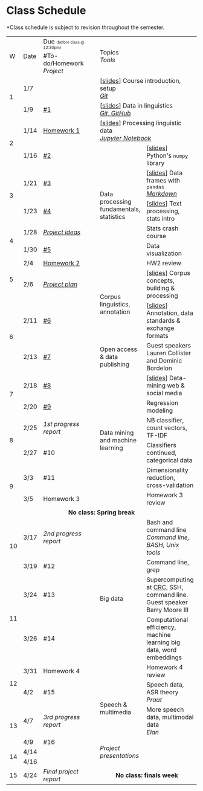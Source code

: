 # Class Schedule

*Class schedule is subject to revision throughout the semester.

<table class="grey" style="table-layout: fixed;">

<colgroup>
<col style="width: 32px;"/>
<col style="width: 45px;"/>
<col style="width: 200px;"/>
<col style="width: 100px;"/>
<col />
</colgroup>

<tbody>
<tr>
<td class="greyout" rowspan="2">W</td>
<td class="greyout" rowspan="2">Date</td>
<td class="greyout">Due <font size="1">(before class @ 12:30pm)</font></td>
<td class="greyout" rowspan="2" colspan="2">Topics <div class="right"><i>Tools</i></div></td>
</tr>

<tr>
<td class="greyout">#To-do/Homework <div class="right"><i>Project</i></div></td>
</tr>

<!-- <tr><td colspan="5" class="blank"></td></tr> -->

<tr>
<td rowspan="2">1</td>
<td>1/7</td>
<td></td>
<td colspan="2"> [<a href="Slides/lecture1.pdf">slides</a>] Course introduction, setup
<div class="right"><i><a href="resources.md#git">Git</a></i></div>
</td>
</tr>

<tr>
<td>1/9</td>
<td><a href="todo.md#todo1">#1</a></td>
<td colspan="2"> [<a href="Slides/lecture2.pdf">slides</a>] Data in linguistics
<div class="right"><i><a href="resources.md#git">Git, GitHub</a></i></div>
</td>
</tr>

<tr>
<td rowspan="2">2</td>
<td>1/14</td>
<td><a href="Homeworks/hw1.md">Homework 1</a></td>
<td colspan="2"> [<a href="Slides/lecture3.pdf">slides</a>] Processing linguistic data
<div class="right"><i><a href="resources.md#jupyter">Jupyter Notebook</a></i></div>
</td>
</tr>

<tr>
<td>1/16</td>
<td><a href="todo.md#todo2">#2</a></td>
<td rowspan="6">Data processing fundamentals, statistics</td>
<td>[<a href="Slides/lecture4.pdf">slides</a>] Python's <tt>numpy</tt> library</td>
</tr>

<tr>
<td rowspan="2">3</td>
<td>1/21</td>
<td><a href="todo.md#todo3">#3</a></td>
<!-- -->
<td>[<a href="Slides/lecture5-starr.pdf">slides</a>] Data frames with <tt>pandas</tt>
<div class="right"><i><a href="resources.md#markdown">Markdown</a></i></div>
</td>
</tr>

<tr>
<td>1/23</td>
<td><a href="todo.md#todo4">#4</a></td>
<!-- -->
<td>[<a href="Slides/lecture6.pdf">slides</a>] Text processing, stats intro
</td>
</tr>

<tr>
<td rowspan="2">4</td>
<td>1/28</td>
<td><div class="right"><i><a href="project.md#ideas">Project ideas</a></i></div></td>
<!-- -->
<td>Stats crash course</td>
</tr>

<tr>
<td>1/30</td>
<td><a href="todo.md#todo5">#5</a></td>
<!-- -->
<td>Data visualization
</td>
</tr>

<tr>
<td rowspan="2">5</td>
<td>2/4</td>
<td><a href="Homeworks/hw2.md">Homework 2</a></td>
<!-- -->
<td>HW2 review</td>
</tr>

<tr>
<td>2/6</td>
<td><div class="right"><i><a href="project.md#plan">Project plan</a></i></div></td>
<td rowspan="2">Corpus linguistics, annotation</td>
<td>[<a href="Slides/lecture7.pdf">slides</a>] Corpus concepts, building &amp; processing</td>
</tr>

<tr>
<td rowspan="2">6</td>
<td>2/11</td>
<td><a href="todo.md#todo6">#6</a></td>
<!-- -->
<td>[<a href="Slides/lecture8.pdf">slides</a>] Annotation, data standards &amp; exchange formats</td>
</tr>

<tr>
<td>2/13</td>
<td><a href="todo.md#todo7">#7</a></td>
<td>Open access &amp; data publishing</td>
<td>Guest speakers Lauren Collister and Dominic Bordelon</td>
</tr>

<tr>
<td rowspan="2">7</td>
<td>2/18</td>
<td><a href="todo.md#todo8">#8</a></td>
<td rowspan="6">Data mining and machine learning</td>
<td>[<a href="Slides/lecture9.pdf">slides</a>] Data-mining web &amp; social media</td>
</tr>


<tr>
<td>2/20</td>
<td><a href="todo.md#todo9">#9</a></td>
<!-- -->
<td>Regression modeling
</tr>


<tr>
<td rowspan="2">8</td>
<td>2/25</td>
<td><div class="right"><i>1st progress report</i></div></td>
<!-- -->
<td>NB classifier, count vectors, TF-IDF</td>
</tr>

<tr>
<td>2/27</td>
<td>#10</td>
<!-- -->
<td>Classifiers continued, categorical data</td>
</tr>

<tr>
<td rowspan="2">9</td>
<td>3/3</td>
<td>#11</td>
<!-- -->
<td>Dimensionality reduction, cross-validation</td>
</tr>

<tr>
<td>3/5</td>
<td>Homework 3</td>
<!-- -->
<td>Homework 3 review</td>
</tr>

<tr>
<td colspan="5" class="greyout" align="center"><b>No class: Spring break</b></td>
</tr>

<tr>
<td rowspan="2">10</td>
<td>3/17</td>
<td><div class="right"><i>2nd progress report</i></div></td>
<td rowspan="5">Big data</td>
<td>Bash and command line <div class="right"><i>Command line, BASH, Unix tools</i></div></td>
 </tr>

<tr>
<td>3/19</td>
<td>#12</td>
<!-- -->
<td>Command line, grep</td>
</tr>

<tr>
<td rowspan="2">11</td>
<td>3/24</td>
<td>#13</td>
<!-- -->
<td>Supercomputing at <a href="https://crc.pitt.edu/">CRC</a>, SSH, command line. Guest speaker Barry Moore III</td>
</tr>

<tr>
<td>3/26</td>
<td>#14</td>
<!-- -->
<td>Computational efficiency, machine learning big data, word embeddings</td>
</tr>

<tr>
<td rowspan="2">12</td>
<td>3/31</td>
<td>Homework 4</td>
<!-- -->
<td>Homework 4 review</td>
</tr>

<tr>
<td>4/2</td>
<td>#15</td>
<td rowspan="2">Speech &amp; multimedia</td><td>Speech data, ASR theory <div class="right"><i>Praat</i></div></td>
</tr>

<tr>
<td rowspan="2">13</td>
<td>4/7</td>
<td><div class="right"><i>3rd progress report</i></div></td>
<td>More speech data, multimodal data
<div class="right"><i>Elan</i></div></td>
</tr>

<tr>
<td>4/9</td>
<td>#16</td>
<td rowspan="3"><i>Project presentations</i></td>
<td></td>
</tr>

<tr>
<td rowspan="2">14</td>
<td>4/14</td>
<td></td>
<!-- -->
<td></td>
</tr>

<tr>
<td>4/16</td>
<td></td>
<!-- -->
<td></td>
</tr>


<tr>
<td>15</td>
<td>4/24</td>
<td><div class="right"><i>Final project report</i></div></td>
<td class="greyout" align="center" colspan="2"><b>No class: finals week</b></td>
</tr>

</tbody>
</table>
